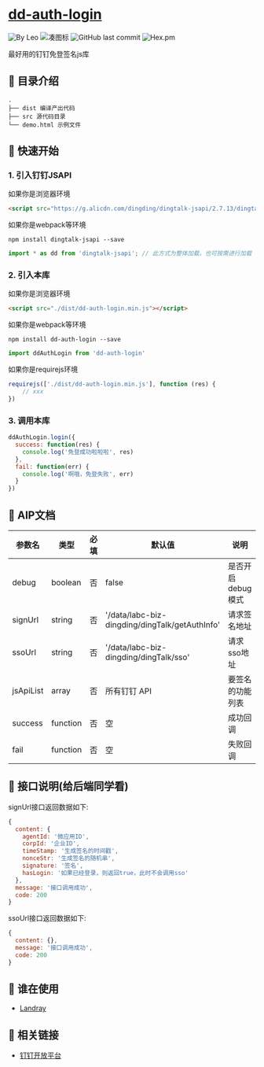 # [dd-auth-login](https://github.com/leochan2017/dd-auth-login)

![By Leo](https://img.shields.io/badge/Powered_by-Leo-red.svg?style=flat) 
![凑图标](https://travis-ci.org/Alamofire/Alamofire.svg?branch=master)
![GitHub last commit](https://img.shields.io/github/last-commit/leochan2017/dd-auth-login.svg)
![Hex.pm](https://img.shields.io/hexpm/l/plug.svg)

最好用的钉钉免登签名js库


## :open_file_folder: 目录介绍

```
.
├── dist 编译产出代码
├── src 源代码目录
└── demo.html 示例文件
```

## :rocket: 快速开始
### 1. 引入钉钉JSAPI

如果你是浏览器环境

```html
<script src="https://g.alicdn.com/dingding/dingtalk-jsapi/2.7.13/dingtalk.open.js"></script>
```


如果你是webpack等环境

```shell
npm install dingtalk-jsapi --save
```

```typescript
import * as dd from 'dingtalk-jsapi'; // 此方式为整体加载，也可按需进行加载
```



### 2. 引入本库

如果你是浏览器环境

```html
<script src="./dist/dd-auth-login.min.js"></script>
```


如果你是webpack等环境
```shell
npm install dd-auth-login --save
```


```js
import ddAuthLogin from 'dd-auth-login'
```

如果你是requirejs环境

```js
requirejs(['./dist/dd-auth-login.min.js'], function (res) {
    // xxx
})
```

### 3. 调用本库

```js
ddAuthLogin.login({
  success: function(res) {
    console.log('免登成功啦啦啦', res)
  },
  fail: function(err) {
    console.log('啊哦，免登失败', err)
  }
})
```


## :bookmark_tabs: AIP文档

| 参数名 | 类型 | 必填 | 默认值 | 说明 |
| ----- | --- | ---- | ----- | --- |
| debug | boolean | 否 | false | 是否开启 debug 模式 |
| signUrl | string | 否 | '/data/labc-biz-dingding/dingTalk/getAuthInfo' | 请求签名地址 |
| ssoUrl | string | 否 | '/data/labc-biz-dingding/dingTalk/sso' | 请求sso地址 |
| jsApiList | array | 否 | 所有钉钉 API | 要签名的功能列表 |
| success | function | 否 | 空 | 成功回调 |
| fail | function | 否 | 空 | 失败回调 |


## :loudspeaker: 接口说明(给后端同学看)
signUrl接口返回数据如下:
```js
{
  content: {
    agentId: '微应用ID',
    corpId: '企业ID',
    timeStamp: '生成签名的时间戳',
    nonceStr: '生成签名的随机串',
    signature: '签名',
    hasLogin: '如果已经登录，则返回true，此时不会调用sso'
  },
  message: '接口调用成功',
  code: 200
}
```

ssoUrl接口返回数据如下:
```js
{
  content: {},
  message: '接口调用成功',
  code: 200
}
```


## :couple: 谁在使用

- [Landray](http://www.landray.com.cn)


## :see_no_evil: 相关链接

- [钉钉开放平台](https://open-doc.dingtalk.com/)
